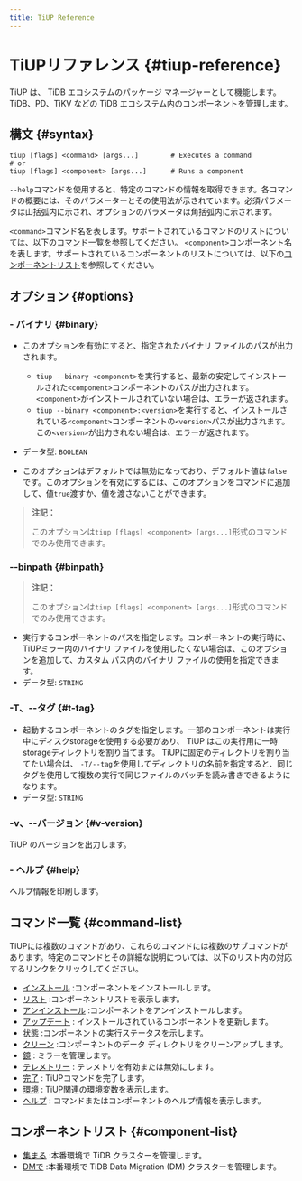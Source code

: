```yaml
---
title: TiUP Reference
---
```


# TiUPリファレンス {#tiup-reference}

TiUP は、 TiDB エコシステムのパッケージ マネージャーとして機能します。 TiDB、PD、TiKV などの TiDB エコシステム内のコンポーネントを管理します。

## 構文 {#syntax}

```shell
tiup [flags] <command> [args...]        # Executes a command
# or
tiup [flags] <component> [args...]      # Runs a component
```

`--help`コマンドを使用すると、特定のコマンドの情報を取得できます。各コマンドの概要には、そのパラメーターとその使用法が示されています。必須パラメータは山括弧内に示され、オプションのパラメータは角括弧内に示されます。

`<command>`コマンド名を表します。サポートされているコマンドのリストについては、以下の[コマンド一覧](#command-list)を参照してください。 `<component>`コンポーネント名を表します。サポートされているコンポーネントのリストについては、以下の[コンポーネントリスト](#component-list)を参照してください。

## オプション {#options}

### - バイナリ {#binary}

-   このオプションを有効にすると、指定されたバイナリ ファイルのパスが出力されます。

    -   `tiup --binary <component>`を実行すると、最新の安定してインストールされた`<component>`コンポーネントのパスが出力されます。 `<component>`がインストールされていない場合は、エラーが返されます。
    -   `tiup --binary <component>:<version>`を実行すると、インストールされている`<component>`コンポーネントの`<version>`パスが出力されます。この`<version>`が出力されない場合は、エラーが返されます。

-   データ型: `BOOLEAN`

-   このオプションはデフォルトでは無効になっており、デフォルト値は`false`です。このオプションを有効にするには、このオプションをコマンドに追加して、値`true`渡すか、値を渡さないことができます。

> **注記：**
>
> このオプションは`tiup [flags] <component> [args...]`形式のコマンドでのみ使用できます。

### --binpath {#binpath}

> **注記：**
>
> このオプションは`tiup [flags] <component> [args...]`形式のコマンドでのみ使用できます。

-   実行するコンポーネントのパスを指定します。コンポーネントの実行時に、 TiUPミラー内のバイナリ ファイルを使用したくない場合は、このオプションを追加して、カスタム パス内のバイナリ ファイルの使用を指定できます。
-   データ型: `STRING`

### -T、--タグ {#t-tag}

-   起動するコンポーネントのタグを指定します。一部のコンポーネントは実行中にディスクstorageを使用する必要があり、 TiUP はこの実行用に一時storageディレクトリを割り当てます。 TiUPに固定のディレクトリを割り当てたい場合は、 `-T/--tag`を使用してディレクトリの名前を指定すると、同じタグを使用して複数の実行で同じファイルのバッチを読み書きできるようになります。
-   データ型: `STRING`

### -v、--バージョン {#v-version}

TiUP のバージョンを出力します。

### - ヘルプ {#help}

ヘルプ情報を印刷します。

## コマンド一覧 {#command-list}

TiUPには複数のコマンドがあり、これらのコマンドには複数のサブコマンドがあります。特定のコマンドとその詳細な説明については、以下のリスト内の対応するリンクをクリックしてください。

-   [インストール](/tiup/tiup-command-install.md) :コンポーネントをインストールします。
-   [リスト](/tiup/tiup-command-list.md) :コンポーネントリストを表示します。
-   [アンインストール](/tiup/tiup-command-uninstall.md) :コンポーネントをアンインストールします。
-   [アップデート](/tiup/tiup-command-update.md) : インストールされているコンポーネントを更新します。
-   [状態](/tiup/tiup-command-status.md) :コンポーネントの実行ステータスを示します。
-   [クリーン](/tiup/tiup-command-clean.md) :コンポーネントのデータ ディレクトリをクリーンアップします。
-   [鏡](/tiup/tiup-command-mirror.md) : ミラーを管理します。
-   [テレメトリー](/tiup/tiup-command-telemetry.md) : テレメトリを有効または無効にします。
-   [完了](/tiup/tiup-command-completion.md) : TiUPコマンドを完了します。
-   [環境](/tiup/tiup-command-env.md) : TiUP関連の環境変数を表示します。
-   [ヘルプ](/tiup/tiup-command-help.md) : コマンドまたはコンポーネントのヘルプ情報を表示します。

## コンポーネントリスト {#component-list}

-   [集まる](/tiup/tiup-component-cluster.md) :本番環境で TiDB クラスターを管理します。
-   [DMで](/tiup/tiup-component-dm.md) :本番環境で TiDB Data Migration (DM) クラスターを管理します。

